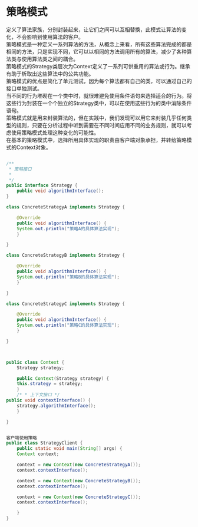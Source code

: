 # 策略模式
定义了算法家族，分别封装起来，让它们之间可以互相替换，此模式让算法的变化，不会影响到使用算法的客户。<br>
策略模式是一种定义一系列算法的方法，从概念上来看，所有这些算法完成的都是相同的方法，只是实现不同，它可以以相同的方法调用所有的算法，减少了各种算法类与使用算法类之间的耦合。<br>
策略模式的Strategy类层次为Context定义了一系列可供重用的算法或行为。继承有助于析取出这些算法中的公共功能。<br>
策略模式的优点是简化了单元测试，因为每个算法都有自己的类，可以通过自己的接口单独测试。<br>
当不同的行为堆砌在一个类中时，就很难避免使用条件语句来选择适合的行为。将这些行为封装在一个个独立的Strategy类中，可以在使用这些行为的类中消除条件语句。<br>
策略模式就是用来封装算法的，但在实践中，我们发现可以用它来封装几乎任何类型的规则，只要在分析过程中听到需要在不同时间应用不同的业务规则，就可以考虑使用策略模式处理这种变化的可能性。<br>
在基本的策略模式中，选择所用具体实现的职责由客户端对象承担，并转给策略模式的Context对象。

```java

/**
 * 策略接口
 *
 */
public interface Strategy {
    public void algorithmInterface();
}

class ConcreteStrategyA implements Strategy {

    @Override
    public void algorithmInterface() {
	System.out.println("策略A的具体算法实现");
    }

}

class ConcreteStrategyB implements Strategy {

    @Override
    public void algorithmInterface() {
	System.out.println("策略B的具体算法实现");
    }

}

class ConcreteStrategyC implements Strategy {

    @Override
    public void algorithmInterface() {
	System.out.println("策略C的具体算法实现");
    }

}



public class Context {
    Strategy strategy;

    public Context(Strategy strategy) {
	this.strategy = strategy;
    }
    /* * 上下文接口 */
public void contextInterface() {
	strategy.algorithmInterface();
    }

}


客户端使用策略
public class StrategyClient {
    public static void main(String[] args) {
	Context context;

	context = new Context(new ConcreteStrategyA());
	context.contextInterface();

	context = new Context(new ConcreteStrategyB());
	context.contextInterface();

	context = new Context(new ConcreteStrategyC());
	context.contextInterface();

    }
}
```
